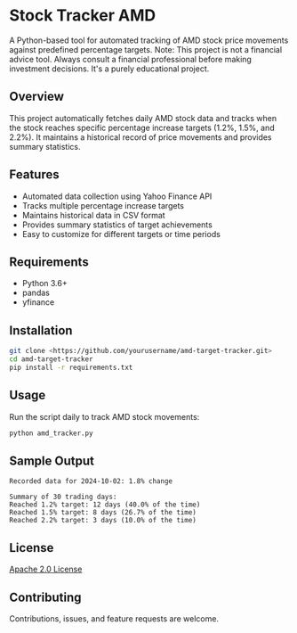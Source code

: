 # Stock Tracker AMD
A Python-based tool for automated tracking of AMD stock price movements against predefined percentage targets.
Note: This project is not a financial advice tool. Always consult a financial professional before making investment decisions. It's a purely educational project.

## Overview

This project automatically fetches daily AMD stock data and tracks when the stock reaches specific percentage increase targets (1.2%, 1.5%, and 2.2%). It maintains a historical record of price movements and provides summary statistics.

## Features

- Automated data collection using Yahoo Finance API
- Tracks multiple percentage increase targets
- Maintains historical data in CSV format
- Provides summary statistics of target achievements
- Easy to customize for different targets or time periods

## Requirements

- Python 3.6+
- pandas
- yfinance

## Installation

```bash
git clone <https://github.com/yourusername/amd-target-tracker.git>
cd amd-target-tracker
pip install -r requirements.txt

```

## Usage

Run the script daily to track AMD stock movements:

```bash
python amd_tracker.py

```

## Sample Output

```
Recorded data for 2024-10-02: 1.8% change

Summary of 30 trading days:
Reached 1.2% target: 12 days (40.0% of the time)
Reached 1.5% target: 8 days (26.7% of the time)
Reached 2.2% target: 3 days (10.0% of the time)

```

## License

[Apache 2.0 License](LICENSE)

## Contributing

Contributions, issues, and feature requests are welcome.